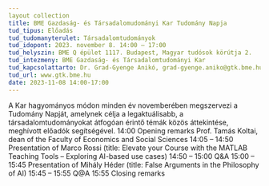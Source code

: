 ```yaml
---
layout collection
title: BME Gazdaság- és Társadalomudományi Kar Tudomány Napja
tud_tipus: Előadás
tud_tudomanyterulet: Társadalomtudományok
tud_idopont: 2023. november 8. 14:00 – 17:00
tud_helyszin: BME Q épület 1117. Budapest, Magyar tudósok körútja 2.
tud_intezmeny: BME Gazdaság- és Társadalomtudományi Kar 
tud_kapcsolattarto: Dr. Grad-Gyenge Anikó, grad-gyenge.aniko@gtk.bme.hu +36 30 5641 675
tud_url: www.gtk.bme.hu 
date: 2023-11-08 14:00-17:00
---
```

A Kar hagyományos módon minden év novemberében megszervezi a Tudomány Napját, amelynek célja a legaktuálisabb, a társadalomtudományokat átfogóan érintő témák közös áttekintése, meghívott előadók segítségével. 
14:00 Opening remarks Prof. Tamás Koltai, dean of the Faculty of Economics and Social Sciences
14:05 – 14:50 Presentation of Marco Rossi (title: Elevate your Course with the MATLAB Teaching Tools – Exploring AI-based use cases)
14:50 – 15:00 Q&A
15:00 – 15:45 Presentation of Mihály Héder (title: False Arguments in the Philosophy of AI)
15:45 – 15:55 Q@A
15:55 Closing remarks

